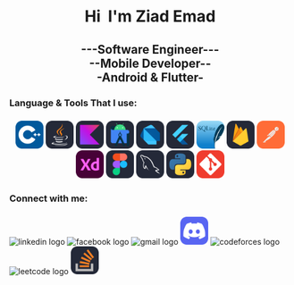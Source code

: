 ###
###

<h1 align="center">
  Hi 
  <img src="https://user-images.githubusercontent.com/18350557/176309783-0785949b-9127-417c-8b55-ab5a4333674e.gif" 
  alt="" style="max-width: 50%; display: inline-block;" data-target="animated-image.originalImage">
  I'm Ziad Emad
</h1>

###

<h2 align="center">
  ---Software Engineer---
  <br>
  --Mobile Developer--
  <br>
  -Android & Flutter-
</h2>

###
###

<h3 align="left">
  Language & Tools That I use:
</h3>

###

<div align="center">
  <img src="https://raw.githubusercontent.com/tandpfun/skill-icons/59059d9d1a2c092696dc66e00931cc1181a4ce1f/icons/CPP.svg" 
       height="50" width="50" alt="cplusplus logo"/>
  <img src="https://raw.githubusercontent.com/tandpfun/skill-icons/59059d9d1a2c092696dc66e00931cc1181a4ce1f/icons/Java-Dark.svg"
       height="50" width="50" alt="java logo"/>
  <img src="https://raw.githubusercontent.com/tandpfun/skill-icons/59059d9d1a2c092696dc66e00931cc1181a4ce1f/icons/Kotlin-Dark.svg"
       height="50" width="50" alt="kotlin logo"/>
  <img src="https://raw.githubusercontent.com/tandpfun/skill-icons/59059d9d1a2c092696dc66e00931cc1181a4ce1f/icons/AndroidStudio-Dark.svg"
       height="50" width="50" alt="android logo"/>
  <img src="https://raw.githubusercontent.com/tandpfun/skill-icons/59059d9d1a2c092696dc66e00931cc1181a4ce1f/icons/Dart-Dark.svg"
       height="50" width="50" alt="dart logo"/>
  <img src="https://raw.githubusercontent.com/tandpfun/skill-icons/59059d9d1a2c092696dc66e00931cc1181a4ce1f/icons/Flutter-Dark.svg"
       height="50" width="50" alt="flutter logo"/>
  <img src="https://raw.githubusercontent.com/tandpfun/skill-icons/59059d9d1a2c092696dc66e00931cc1181a4ce1f/icons/SQLite.svg"
       height="50" width="50" alt="sqlite logo"/>
  <img src="https://raw.githubusercontent.com/tandpfun/skill-icons/59059d9d1a2c092696dc66e00931cc1181a4ce1f/icons/Firebase-Dark.svg"
       height="50" width="50" alt="firebase logo"/>
 <img src="https://raw.githubusercontent.com/tandpfun/skill-icons/59059d9d1a2c092696dc66e00931cc1181a4ce1f/icons/Postman.svg"
       height="50" width="50" alt="postman logo"/>
  <img src="https://raw.githubusercontent.com/tandpfun/skill-icons/59059d9d1a2c092696dc66e00931cc1181a4ce1f/icons/XD.svg"
       height="50" width="50" alt="xd logo"/>
  <img src="https://raw.githubusercontent.com/tandpfun/skill-icons/59059d9d1a2c092696dc66e00931cc1181a4ce1f/icons/Figma-Dark.svg"
       height="50" width="50" alt="figma logo"/>
  <img src="https://raw.githubusercontent.com/tandpfun/skill-icons/59059d9d1a2c092696dc66e00931cc1181a4ce1f/icons/MySQL-Dark.svg"
       height="50" width="50" alt="mysql logo"/>
  <img src="https://raw.githubusercontent.com/tandpfun/skill-icons/59059d9d1a2c092696dc66e00931cc1181a4ce1f/icons/Python-Dark.svg"
       height="50" width="50" alt="python logo"/>
  <img src="https://raw.githubusercontent.com/tandpfun/skill-icons/59059d9d1a2c092696dc66e00931cc1181a4ce1f/icons/Git.svg"
       height="50" width="50" alt="git logo"/>
</div>

###
###

<h3 align="left">
  Connect with me:
</h3>

###

<div align="left">
  <img src="https://raw.githubusercontent.com/rahuldkjain/github-profile-readme-generator/master/src/images/icons/Social/linked-in-alt.svg"
       width="50" height="50" alt="linkedin logo"/>
  <img src="https://raw.githubusercontent.com/rahuldkjain/github-profile-readme-generator/master/src/images/icons/Social/facebook.svg"
       width="50" height="50" alt="facebook logo"/>
  <img src="https://upload.wikimedia.org/wikipedia/commons/thumb/7/7e/Gmail_icon_%282020%29.svg/2560px-Gmail_icon_%282020%29.svg.png"
       width="65" height="50" alt="gmail logo"/>
  <img src="https://raw.githubusercontent.com/tandpfun/skill-icons/59059d9d1a2c092696dc66e00931cc1181a4ce1f/icons/Discord.svg"
       width="50" height="50" alt="discord logo"/>
  <img src="https://user-images.githubusercontent.com/71278733/172069045-a92e926c-257e-4dde-a144-76fc2cbcf895.svg"
       width="50" height="50" alt="codeforces logo"/>
  <img src="https://raw.githubusercontent.com/rahuldkjain/github-profile-readme-generator/master/src/images/icons/Social/leet-code.svg"
       width="50" height="50" alt="leetcode logo"/>
  <img src="https://raw.githubusercontent.com/tandpfun/skill-icons/59059d9d1a2c092696dc66e00931cc1181a4ce1f/icons/StackOverflow-Dark.svg"
       width="50" height="50" alt="stackoverflow logo"/>
</div>

###
###
